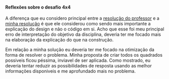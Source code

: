 #### Reflexões sobre o desafio 4x4
A diferença que eu considero principal entre a [resolução do professor](https://github.com/kyriosdata/desafio4x4) e a [minha resolução](https://github.com/felipelagares/software-design-2021/tree/main/avaliacao2) é que ele considerou como sendo mais importante a explicação do design e não o código em si. Acho que esse foi meu principal erro de interpretação do objetivo da disciplina, deveria ter me focado mais na elaboração da explicação do que na construção.

Em relação a minha solução eu deveria ter me focado na otimização da forma de resolver o problema. Minha proposta de criar todos os quadrados possiveis ficou péssima, inviavel de ser aplicada. Como mostrado, eu deveria tentar reduzir as possibilidades de resposta usando as melhor informações disponiveis e me aprofundado mais no problema.